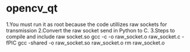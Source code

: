 # opencv_qt
1.You must run it as root because the code utillizes raw sockets for transmission
2.Convert the raw socket send in Python to C.
3.Steps to compile and include raw socket.so
gcc -c -o raw_socket.o raw_socket.c -fPIC
gcc -shared -o raw_socket.so raw_socket.o
rm raw_socket.o
